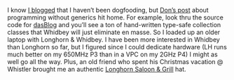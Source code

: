 I know [I
blogged](http://devhawk.net/PermaLink.aspx?guid=8317cdbc-4e33-436c-8f61-47f07bfdee0c)
that I haven’t been dogfooding, but [Don’s
post](http://www.gotdotnet.com/team/dbox/default.aspx?key=2004-01-01T11:26:43Z)
about programming without generics hit home. For example, look thru the
source code for [dasBlog](http://dasblog.net) and you’ll see a ton of
hand-written type-safe collection classes that Whidbey will just
eliminate en masse. So I loaded up an older laptop with Longhorn &
Whidbey. I have been more interested in Whidbey than Longhorn so far,
but I figured since I could dedicate hardware (LH runs much better on my
650MHz P3 than in a VPC on my 2GHz P4) I might as well go all the way.
Plus, an old friend who spent his Christmas vacation @ Whistler brought
me an authentic [Longhorn Saloon & Grill](http://www.longhornsaloon.ca/)
hat.
